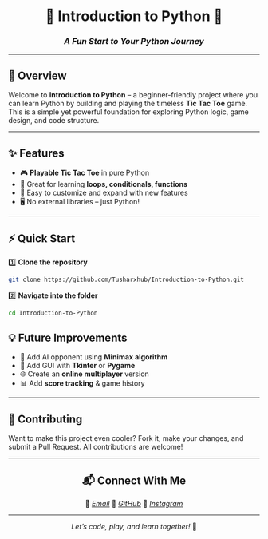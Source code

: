 
<div align="center">

# 🐍 Introduction to Python 🎯  

### *A Fun Start to Your Python Journey*  

</div>

---

## 📜 Overview

Welcome to **Introduction to Python** – a beginner-friendly project where you can learn Python by building and playing the timeless **Tic Tac Toe** game.  
This is a simple yet powerful foundation for exploring Python logic, game design, and code structure.

---

## ✨ Features

- 🎮 **Playable Tic Tac Toe** in pure Python  
- 🧠 Great for learning **loops, conditionals, functions**  
- 🚀 Easy to customize and expand with new features  
- 🖥 No external libraries – just Python!

---

## ⚡ Quick Start

1️⃣ **Clone the repository**  

```bash
git clone https://github.com/Tusharxhub/Introduction-to-Python.git
````

2️⃣ **Navigate into the folder**

```bash
cd Introduction-to-Python
```

## 💡 Future Improvements

- 🤖 Add AI opponent using **Minimax algorithm**
- 🎨 Add GUI with **Tkinter** or **Pygame**
- 🌐 Create an **online multiplayer** version
- 📊 Add **score tracking** & game history

---

## 🤝 Contributing

Want to make this project even cooler?
Fork it, make your changes, and submit a Pull Request. All contributions are welcome!

---

<div align="center">

## 📬 Connect With Me

📧 [*Email*](mailto:t.k.d.dey2033929837@gmail.com)
🔗 [*GitHub*](https://github.com/Tusharxhub)
📸 [*Instagram*](https://www.instagram.com/tushardevx01/)

---

*Let’s code, play, and learn together!* 🚀
